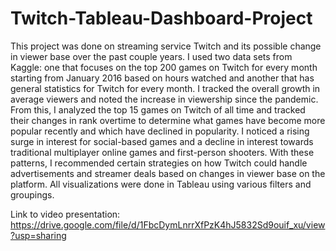 # Twitch-Tableau-Dashboard-Project

This project was done on streaming service Twitch and its possible change in viewer base over the past couple years. I used two data sets from Kaggle: one that focuses on the top 200 games on Twitch for every month starting from January 2016 based on hours watched and another that has general statistics for Twitch for every month. I tracked the overall growth in average viewers and noted the increase in viewership since the pandemic. From this, I analyzed the top 15 games on Twitch of all time and tracked their changes in rank overtime to determine what games have become more popular recently and which have declined in popularity. I noticed a rising surge in interest for social-based games and a decline in interest towards traditional multiplayer online games and first-person shooters. With these patterns, I recommended certain strategies on how Twitch could handle advertisements and streamer deals based on changes in viewer base on the platform. All visualizations were done in Tableau using various filters and groupings.

Link to video presentation: https://drive.google.com/file/d/1FbcDymLnrrXfPzK4hJ5832Sd9ouif_xu/view?usp=sharing
